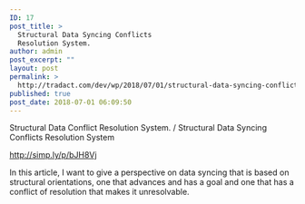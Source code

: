 ```yaml
---
ID: 17
post_title: >
  Structural Data Syncing Conflicts
  Resolution System.
author: admin
post_excerpt: ""
layout: post
permalink: >
  http://tradact.com/dev/wp/2018/07/01/structural-data-syncing-conflicts-resolution-system/
published: true
post_date: 2018-07-01 06:09:50
---
```

Structural Data Conflict Resolution System.  / Structural Data Syncing Conflicts Resolution System

http://simp.ly/p/bJH8Vj

In this article, I want to give a perspective on data syncing that is based on structural orientations, one that advances and has a goal and one that has a conflict of resolution that makes it unresolvable.